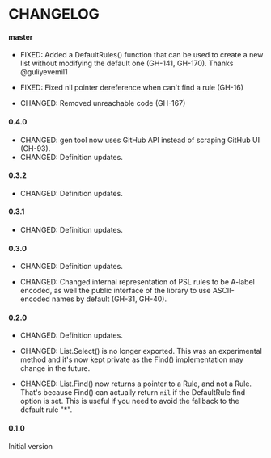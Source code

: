 # CHANGELOG


#### master

- FIXED: Added a DefaultRules() function that can be used to create a new list without modifying the default one (GH-141, GH-170). Thanks @guliyevemil1

- FIXED: Fixed nil pointer dereference when can't find a rule (GH-16) 

- CHANGED: Removed unreachable code (GH-167)


#### 0.4.0

- CHANGED: gen tool now uses GitHub API instead of scraping GitHub UI (GH-93).
- CHANGED: Definition updates.

#### 0.3.2

- CHANGED: Definition updates.

#### 0.3.1

- CHANGED: Definition updates.

#### 0.3.0

- CHANGED: Definition updates.

- CHANGED: Changed internal representation of PSL rules to be A-label encoded, as well the public interface of the library to use ASCII-encoded names by default (GH-31, GH-40).

#### 0.2.0

- CHANGED: Definition updates.

- CHANGED: List.Select() is no longer exported. This was an experimental method and it's now kept private as the Find() implementation may change in the future.

- CHANGED: List.Find() now returns a pointer to a Rule, and not a Rule. That's because Find() can actually return `nil` if the DefaultRule find option is set. This is useful if you need to avoid the fallback to the default rule "*".

#### 0.1.0

Initial version
